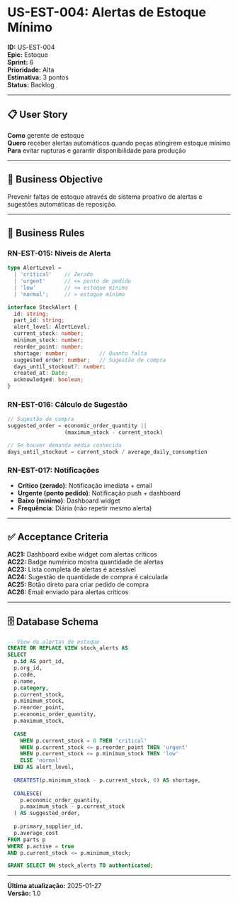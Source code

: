 # US-EST-004: Alertas de Estoque Mínimo

**ID:** US-EST-004  
**Epic:** Estoque  
**Sprint:** 6  
**Prioridade:** Alta  
**Estimativa:** 3 pontos  
**Status:** Backlog  

---

## 📋 User Story

**Como** gerente de estoque  
**Quero** receber alertas automáticos quando peças atingirem estoque mínimo  
**Para** evitar rupturas e garantir disponibilidade para produção

---

## 🎯 Business Objective

Prevenir faltas de estoque através de sistema proativo de alertas e sugestões automáticas de reposição.

---

## 📐 Business Rules

### RN-EST-015: Níveis de Alerta
```typescript
type AlertLevel = 
  | 'critical'    // Zerado
  | 'urgent'      // <= ponto de pedido
  | 'low'         // <= estoque mínimo
  | 'normal';     // > estoque mínimo

interface StockAlert {
  id: string;
  part_id: string;
  alert_level: AlertLevel;
  current_stock: number;
  minimum_stock: number;
  reorder_point: number;
  shortage: number;          // Quanto falta
  suggested_order: number;   // Sugestão de compra
  days_until_stockout?: number;
  created_at: Date;
  acknowledged: boolean;
}
```

### RN-EST-016: Cálculo de Sugestão
```typescript
// Sugestão de compra
suggested_order = economic_order_quantity || 
                  (maximum_stock - current_stock)

// Se houver demanda média conhecida
days_until_stockout = current_stock / average_daily_consumption
```

### RN-EST-017: Notificações
- **Crítico (zerado)**: Notificação imediata + email
- **Urgente (ponto pedido)**: Notificação push + dashboard
- **Baixo (mínimo)**: Dashboard widget
- **Frequência**: Diária (não repetir mesmo alerta)

---

## ✅ Acceptance Criteria

**AC21:** Dashboard exibe widget com alertas críticos  
**AC22:** Badge numérico mostra quantidade de alertas  
**AC23:** Lista completa de alertas é acessível  
**AC24:** Sugestão de quantidade de compra é calculada  
**AC25:** Botão direto para criar pedido de compra  
**AC26:** Email enviado para alertas críticos

---

## 🗄️ Database Schema

```sql
-- View de alertas de estoque
CREATE OR REPLACE VIEW stock_alerts AS
SELECT 
  p.id AS part_id,
  p.org_id,
  p.code,
  p.name,
  p.category,
  p.current_stock,
  p.minimum_stock,
  p.reorder_point,
  p.economic_order_quantity,
  p.maximum_stock,
  
  CASE 
    WHEN p.current_stock = 0 THEN 'critical'
    WHEN p.current_stock <= p.reorder_point THEN 'urgent'
    WHEN p.current_stock <= p.minimum_stock THEN 'low'
    ELSE 'normal'
  END AS alert_level,
  
  GREATEST(p.minimum_stock - p.current_stock, 0) AS shortage,
  
  COALESCE(
    p.economic_order_quantity,
    p.maximum_stock - p.current_stock
  ) AS suggested_order,
  
  p.primary_supplier_id,
  p.average_cost
FROM parts p
WHERE p.active = true
AND p.current_stock <= p.minimum_stock;

GRANT SELECT ON stock_alerts TO authenticated;
```

---

**Última atualização:** 2025-01-27  
**Versão:** 1.0
